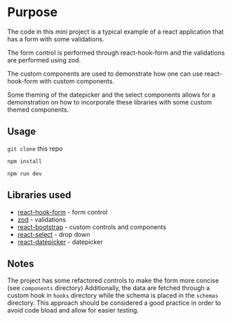 # Purpose

The code in this mini project is a typical example of a react application that has a form with some validations.

The form control is performed through react-hook-form and the validations are performed using zod.

The custom components are used to demonstrate how one can use react-hook-form with custom components.

Some theming of the datepicker and the select components allows for a demonstration on how to incorporate these libraries with some custom themed components.

## Usage

`git clone` this repo

`npm install`

`npm run dev`

## Libraries used

- [react-hook-form](https://react-hook-form.com/) - form control
- [zod](https://zod.dev/) - validations
- [react-bootstrap](https://react-bootstrap.github.io/) - custom controls and components
- [react-select](https://react-select.com/) - drop down
- [react-datepicker](https://reactdatepicker.com/) - datepicker

## Notes

The project has some refactored controls to make the form more concise (see `components` directory) Additionally, the data are fetched through a custom hook in `hooks` directory while the schema is placed in the `schemas` directory. This approach should be considered a good practice in order to avoid code bload and allow for easier testing.

